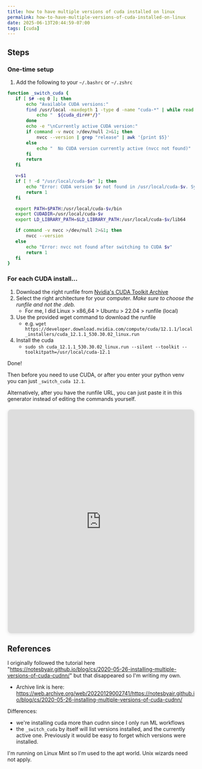 ```yaml
---
title: how to have multiple versions of cuda installed on linux
permalink: how-to-have-multiple-versions-of-cuda-installed-on-linux
date: 2025-06-13T20:44:59-07:00
tags: [cuda]
---
```


## Steps

### One-time setup

1. Add the following to your `~/.bashrc` or `~/.zshrc`

```bash
function _switch_cuda {
   if [ $# -eq 0 ]; then
       echo "Available CUDA versions:"
       find /usr/local -maxdepth 1 -type d -name "cuda-*" | while read cuda_dir; do
           echo "  ${cuda_dir##*/}"
       done
       echo -e "\nCurrently active CUDA version:"
       if command -v nvcc >/dev/null 2>&1; then
           nvcc --version | grep "release" | awk '{print $5}'
       else
           echo "  No CUDA version currently active (nvcc not found)"
       fi
       return
   fi

   v=$1
   if [ ! -d "/usr/local/cuda-$v" ]; then
       echo "Error: CUDA version $v not found in /usr/local/cuda-$v. Syntax: _switch_cuda MAJOR.MINOR e.g. _switch_cuda 12.1"
       return 1
   fi

   export PATH=$PATH:/usr/local/cuda-$v/bin
   export CUDADIR=/usr/local/cuda-$v
   export LD_LIBRARY_PATH=$LD_LIBRARY_PATH:/usr/local/cuda-$v/lib64

   if command -v nvcc >/dev/null 2>&1; then
       nvcc --version
   else
       echo "Error: nvcc not found after switching to CUDA $v"
       return 1
   fi
}
```

### For each CUDA install...

1. Download the right runfile from
   [Nvidia's CUDA Toolkit Archive](https://developer.nvidia.com/cuda-toolkit-archive)
2. Select the right architecture for your computer. _Make sure to choose the
   runfile and not the .deb._
   - For me, I did Linux > x86_64 > Ubuntu > 22.04 > runfile (local)
3. Use the provided wget command to download the runfile
   - e.g.
     `wget https://developer.download.nvidia.com/compute/cuda/12.1.1/local_installers/cuda_12.1.1_530.30.02_linux.run`
4. Install the cuda
   - `sudo sh cuda_12.1.1_530.30.02_linux.run --silent --toolkit --toolkitpath=/usr/local/cuda-12.1`

Done!

Then before you need to use CUDA, or after you enter your python venv you can
just `_switch_cuda 12.1`.

Alternatively, after you have the runfile URL, you can just paste it in this
generator instead of editing the commands yourself.

<iframe
  src="https://kevinjiang.ca/install-cuda-script/"
  width="500"
  height="600"
  frameborder="0"
  style="border: 1px solid #ddd; border-radius: 8px; box-shadow: 0 2px 10px rgba(0,0,0,0.1); display: block; margin: 20px auto;"
  title="CUDA Installation Command Generator"
></iframe>

## References

I originally followed the tutorial here
"https://notesbyair.github.io/blog/cs/2020-05-26-installing-multiple-versions-of-cuda-cudnn/"
but that disappeared so I'm writing my own.

- Archive link is here:
  https://web.archive.org/web/20220129002741/https://notesbyair.github.io/blog/cs/2020-05-26-installing-multiple-versions-of-cuda-cudnn/

Differences:

- we're installing cuda more than cudnn since I only run ML workflows
- the `_switch_cuda` by itself will list versions installed, and the currently
  active one. Previously it would be easy to forget which versions were
  installed.

I'm running on Linux Mint so I'm used to the apt world. Unix wizards need not
apply.

